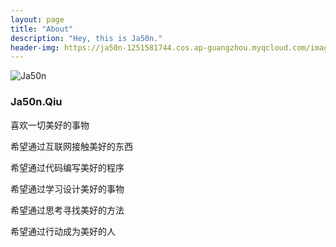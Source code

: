 ```yaml
---
layout: page
title: "About"
description: "Hey, this is Ja50n."
header-img: https://ja50n-1251581744.cos.ap-guangzhou.myqcloud.com/image.png
---
```


![Ja50n](https://myulinkblog.oss-cn-shenzhen.aliyuncs.com/2018-10.jpg)

### Ja50n.Qiu

喜欢一切美好的事物

希望通过互联网接触美好的东西

希望通过代码编写美好的程序

希望通过学习设计美好的事物

希望通过思考寻找美好的方法

希望通过行动成为美好的人



